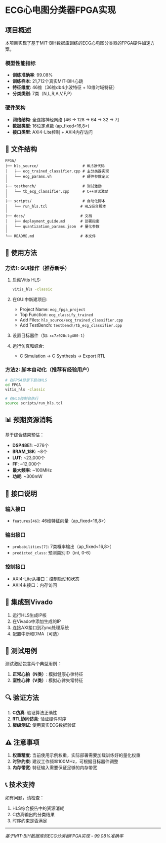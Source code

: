 # ECG心电图分类器FPGA实现

## 项目概述

本项目实现了基于MIT-BIH数据库训练的ECG心电图分类器的FPGA硬件加速方案。

### 模型性能指标
- **训练准确率**: 99.08%
- **训练样本**: 21,712个真实MIT-BIH心跳
- **特征维度**: 46维（36维db4小波特征 + 10维时域特征）
- **分类类别**: 7类（N,L,R,A,V,F,P）

### 硬件架构
- **网络结构**: 全连接神经网络 [46 → 128 → 64 → 32 → 7]
- **数据类型**: 16位定点数 (ap_fixed<16,8>)
- **接口类型**: AXI4-Lite控制 + AXI4内存访问

## 📁 文件结构

```
FPGA/
├── hls_source/                    # HLS源代码
│   ├── ecg_trained_classifier.cpp # 主分类器实现
│   └── ecg_params.vh              # 硬件参数定义
│
├── testbench/                     # 测试激励
│   └── tb_ecg_classifier.cpp      # C++测试激励
│
├── scripts/                       # 自动化脚本
│   └── run_hls.tcl               # HLS综合脚本
│
├── docs/                         # 文档
│   ├── deployment_guide.md       # 部署指南
│   └── quantization_params.json  # 量化参数
│
└── README.md                     # 本文件
```

## 🚀 使用方法

### 方法1: GUI操作（推荐新手）
1. 启动Vitis HLS:
   ```bash
   vitis_hls -classic
   ```

2. 在GUI中新建项目:
   - Project Name: `ecg_fpga_project`
   - Top Function: `ecg_classify_trained`
   - Add Files: `hls_source/ecg_trained_classifier.cpp`
   - Add TestBench: `testbench/tb_ecg_classifier.cpp`

3. 设置目标器件（如: `xc7z020clg400-1`）

4. 运行仿真和综合:
   - C Simulation → C Synthesis → Export RTL

### 方法2: 脚本自动化（推荐有经验用户）
```bash
# 在FPGA目录下启动HLS
cd FPGA
vitis_hls -classic

# 在HLS控制台执行
source scripts/run_hls.tcl
```

## 📊 预期资源消耗

基于综合结果预估：
- **DSP48E1**: ~276个
- **BRAM_18K**: ~8个  
- **LUT**: ~23,000个
- **FF**: ~12,000个
- **最大频率**: ~100MHz
- **功耗**: ~300mW

## 🔧 接口说明

### 输入接口
- `features[46]`: 46维特征向量（ap_fixed<16,8>）

### 输出接口  
- `probabilities[7]`: 7类概率输出（ap_fixed<16,8>）
- `predicted_class`: 预测类别ID（int, 0-6）

### 控制接口
- AXI4-Lite从接口：控制启动和状态
- AXI4主接口：内存访问

## 🎯 集成到Vivado

1. 运行HLS生成IP核
2. 在Vivado中添加生成的IP
3. 连接AXI接口到Zynq处理系统
4. 配置中断和DMA（可选）

## 📝 测试用例

测试激励包含两个典型用例：
1. **正常心拍（N类）**: 模拟健康心律特征
2. **室性心律（V类）**: 模拟心律失常特征

## 🔍 验证方法

1. **C仿真**: 验证算法正确性
2. **RTL协同仿真**: 验证硬件时序
3. **板级测试**: 使用真实ECG数据验证

## ⚠️ 注意事项

1. **权重精度**: 当前使用示例权重，实际部署需要加载训练好的量化权重
2. **时钟约束**: 建议工作频率100MHz，可根据目标器件调整
3. **内存带宽**: 特征输入需要保证足够的内存带宽

## 📞 技术支持

如有问题，请检查：
1. HLS综合报告中的资源消耗
2. C仿真输出的分类结果
3. 时序约束是否满足

---

*基于MIT-BIH数据库的ECG分类器FPGA实现 - 99.08%准确率*
